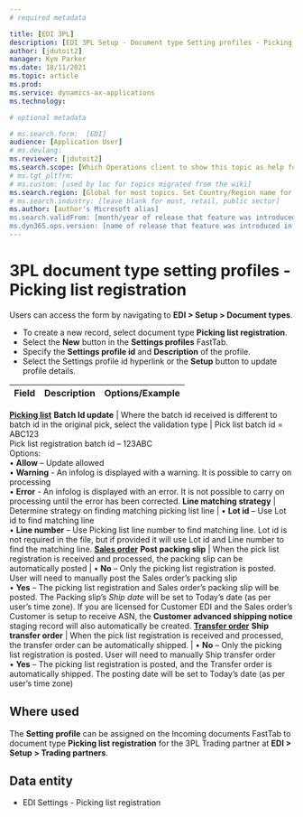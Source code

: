 ```yaml
---
# required metadata

title: [EDI 3PL]
description: [EDI 3PL Setup - Document type Setting profiles - Picking list registration]
author: [jdutoit2]
manager: Kym Parker
ms.date: 18/11/2021
ms.topic: article
ms.prod: 
ms.service: dynamics-ax-applications
ms.technology: 

# optional metadata

# ms.search.form:  [EDI]
audience: [Application User]
# ms.devlang: 
ms.reviewer: [jdutoit2]
ms.search.scope: [Which Operations client to show this topic as help for, to be set by content strategist, see list here: https://microsoft.sharepoint.com/teams/DynDoc/_layouts/15/WopiFrame.aspx?sourcedoc={23419e1c-eb64-42e9-aa9b-79875b428718}&action=edit&wd=target%28Core%20Dynamics%20AX%20CP%20requirements%2Eone%7C4CC185C0%2DEFAA%2D42CD%2D94B9%2D8F2A45E7F61A%2FVersions%20list%20for%20docs%20topics%7CC14BE630%2D5151%2D49D6%2D8305%2D554B5084593C%2F%29]
# ms.tgt_pltfrm: 
# ms.custom: [used by loc for topics migrated from the wiki]
ms.search.region: [Global for most topics. Set Country/Region name for localizations]
# ms.search.industry: [leave blank for most, retail, public sector]
ms.author: [author's Microsoft alias]
ms.search.validFrom: [month/year of release that feature was introduced in, in format yyyy-mm-dd]
ms.dyn365.ops.version: [name of release that feature was introduced in, see list here: https://microsoft.sharepoint.com/teams/DynDoc/_layouts/15/WopiFrame.aspx?sourcedoc={23419e1c-eb64-42e9-aa9b-79875b428718}&action=edit&wd=target%28Core%20Dynamics%20AX%20CP%20requirements%2Eone%7C4CC185C0%2DEFAA%2D42CD%2D94B9%2D8F2A45E7F61A%2FVersions%20list%20for%20docs%20topics%7CC14BE630%2D5151%2D49D6%2D8305%2D554B5084593C%2F%29]
---
```


# 3PL document type setting profiles - Picking list registration

Users can access the form by navigating to **EDI > Setup > Document types**.

- To create a new record, select document type **Picking list registration**.
- Select the **New** button in the **Settings profiles** FastTab.
- Specify the **Settings profile id** and **Description** of the profile.
- Select the Settings profile id hyperlink or the **Setup** button to update profile details.

**Field**           |	**Description**	                          | **Options/Example**
:-------            |:-------                                   |:----------
<ins>**Picking list**</ins>
**Batch Id update** | Where the batch id received is different to batch id in the original pick, select the validation type	| Pick list batch id = ABC123 <br> Pick list registration batch id – 123ABC <br> Options: <br> • **Allow** – Update allowed <br> • **Warning** - An infolog is displayed with a warning. It is possible to carry on processing <br> • **Error** - An infolog is displayed with an error. It is not possible to carry on processing until the error has been corrected.
**Line matching strategy**  | Determine strategy on finding matching picking list line	| • **Lot id** – Use Lot id to find matching line <br> • **Line number** – Use Picking list line number to find matching line. Lot id is not required in the file, but if provided it will use Lot id and Line number to find the matching line.
<ins>**Sales order**</ins>
**Post packing slip** |	When the pick list registration is received and processed, the packing slip can be automatically posted | • **No** – Only the picking list registration is posted. User will need to manually post the Sales order’s packing slip <br> • **Yes** – The picking list registration and Sales order’s packing slip will be posted. The Packing slip’s _Ship date_ will be set to Today’s date (as per user’s time zone). If you are licensed for Customer EDI and the Sales order’s Customer is setup to receive ASN, the **Customer advanced shipping notice** staging record will also automatically be created.
<ins>**Transfer order**</ins>
**Ship transfer order** |	When the pick list registration is received and processed, the transfer order can be automatically shipped.	| • **No** – Only the picking list registration is posted. User will need to manually Ship transfer order <br> • **Yes** – The picking list registration is posted, and the Transfer order is automatically shipped. The posting date will be set to Today’s date (as per user’s time zone)

## Where used
The **Setting profile** can be assigned on the Incoming documents FastTab to document type **Picking list registration** for the 3PL Trading partner at **EDI > Setup > Trading partners**.

## Data entity
- EDI Settings - Picking list registration
